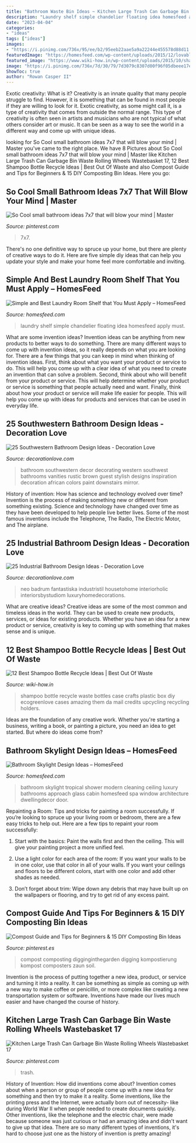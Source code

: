 ```yaml
---
title: "Bathroom Waste Bin Ideas ~ Kitchen Large Trash Can Garbage Bin Waste Rolling Wheels Wastebasket 17"
description: "Laundry shelf simple chandelier floating idea homesfeed apply must"
date: "2023-04-04"
categories:
- "ideas"
tags: ["ideas"]
images:
- "https://i.pinimg.com/736x/95/ee/b2/95eeb22aae5a9a22244e455578d88d11.jpg"
featuredImage: "https://homesfeed.com/wp-content/uploads/2015/12/lovable-small-laundry-room-design-with-floating-laundry-room-shelf-idea-and-chandelier-and-classic-flooring.jpg"
featured_image: "https://www.wiki-how.in/wp-content/uploads/2015/10/shampoo9.jpg"
image: "https://i.pinimg.com/736x/7d/30/79/7d3079c8307d00f96f05dbeee17e8932.jpg"
ShowToc: true
author: "Rowan Casper II"
---
```



Exotic creativity: What is it?
Creativity is an innate quality that many people struggle to find. However, it is something that can be found in most people if they are willing to look for it. Exotic creativity, as some might call it, is a type of creativity that comes from outside the normal range. This type of creativity is often seen in artists and musicians who are not typical of what others consider art or music. It can be seen as a way to see the world in a different way and come up with unique ideas.

	

		
looking for So Cool small bathroom ideas 7x7 that will blow your mind | Master you've came to the right place. We have 8 Pictures about So Cool small bathroom ideas 7x7 that will blow your mind | Master like Kitchen Large Trash Can Garbage Bin Waste Rolling Wheels Wastebasket 17, 12 Best Shampoo Bottle Recycle Ideas | Best Out Of Waste and also Compost Guide and Tips for Beginners &amp; 15 DIY Composting Bin Ideas. Here you go:
		
    
## So Cool Small Bathroom Ideas 7x7 That Will Blow Your Mind | Master

<img loading=lazy src="https://i.pinimg.com/736x/95/ee/b2/95eeb22aae5a9a22244e455578d88d11.jpg" onerror="this.onerror=null;this.src='https://tse3.mm.bing.net/th?id=OIP.CR4yLsmhc9K15C5W10GfjAHaLH&amp;pid=15.1';" alt="So Cool small bathroom ideas 7x7 that will blow your mind | Master">

_Source: pinterest.com_

>7x7. 

	

There's no one definitive way to spruce up your home, but there are plenty of creative ways to do it. Here are five simple diy ideas that can help you update your style and make your home feel more comfortable and inviting.

    
## Simple And Best Laundry Room Shelf That You Must Apply – HomesFeed

<img loading=lazy src="https://homesfeed.com/wp-content/uploads/2015/12/lovable-small-laundry-room-design-with-floating-laundry-room-shelf-idea-and-chandelier-and-classic-flooring.jpg" onerror="this.onerror=null;this.src='https://tse4.mm.bing.net/th?id=OIP.O-YZCWuOMQiD58cC7wYPvQHaLG&amp;pid=15.1';" alt="Simple and Best Laundry Room Shelf that You Must Apply – HomesFeed">

_Source: homesfeed.com_

>laundry shelf simple chandelier floating idea homesfeed apply must. 

	

What are some invention ideas?
Invention ideas can be anything from new products to better ways to do something. There are many different ways to come up with invention ideas, so it really depends on what you are looking for. There are a few things that you can keep in mind when thinking of invention ideas. 
First, think about what you want your product or service to do. This will help you come up with a clear idea of what you need to create an invention that can solve a problem. Second, think about who will benefit from your product or service. This will help determine whether your product or service is something that people actually need and want. Finally, think about how your product or service will make life easier for people. This will help you come up with ideas for products and services that can be used in everyday life.

    
## 25 Southwestern Bathroom Design Ideas - Decoration Love

<img loading=lazy src="http://www.decorationlove.com/wp-content/uploads/2016/03/Southwestern-Bathroom-Decorating-Ideas.jpg" onerror="this.onerror=null;this.src='https://tse3.mm.bing.net/th?id=OIP.RuQ_NXFfsMNzTT_kKWIkgAHaKY&amp;pid=15.1';" alt="25 Southwestern Bathroom Design Ideas - Decoration Love">

_Source: decorationlove.com_

>bathroom southwestern decor decorating western southwest bathrooms vanities rustic brown guest stylish designs inspiration decoration african colors paint downstairs mirror. 

	

History of invention: How has science and technology evolved over time?
Invention is the process of making something new or different from something existing. Science and technology have changed over time as they have been developed to help people live better lives. Some of the most famous inventions include the Telephone, The Radio, The Electric Motor, and The airplane.

    
## 25 Industrial Bathroom Design Ideas - Decoration Love

<img loading=lazy src="https://www.decorationlove.com/wp-content/uploads/2016/03/Amazing-Industrial-Bathroom-Design-2016.jpg" onerror="this.onerror=null;this.src='https://tse4.mm.bing.net/th?id=OIP.OAZAEmbOf7jw-5NsAt84swHaLH&amp;pid=15.1';" alt="25 Industrial Bathroom Design Ideas - Decoration Love">

_Source: decorationlove.com_

>neo badrum fantastiska industristil housetohome interiorholic interiorsbystudiom luxuryhomedecorations. 

	

What are creative ideas?
Creative ideas are some of the most common and timeless ideas in the world. They can be used to create new products, services, or ideas for existing products. Whether you have an idea for a new product or service, creativity is key to coming up with something that makes sense and is unique.

    
## 12 Best Shampoo Bottle Recycle Ideas | Best Out Of Waste

<img loading=lazy src="https://www.wiki-how.in/wp-content/uploads/2015/10/shampoo9.jpg" onerror="this.onerror=null;this.src='https://tse2.mm.bing.net/th?id=OIP.lEaPH_iJ7oQx-mXM3HNHsAHaE-&amp;pid=15.1';" alt="12 Best Shampoo Bottle Recycle Ideas | Best Out Of Waste">

_Source: wiki-how.in_

>shampoo bottle recycle waste bottles case crafts plastic box diy ecogreenlove cases amazing them da mail credits upcycling recycling holders. 

	

Ideas are the foundation of any creative work. Whether you're starting a business, writing a book, or painting a picture, you need an idea to get started. But where do ideas come from?

    
## Bathroom Skylight Design Ideas – HomesFeed

<img loading=lazy src="https://homesfeed.com/wp-content/uploads/2015/10/Glass-Shower-Cabin-Door-With-White-Wall-Painted-And-Skylight-Ceiling.jpg" onerror="this.onerror=null;this.src='https://tse3.mm.bing.net/th?id=OIP.JwN4RDUE5IdjT0Hr4MfAvAHaLE&amp;pid=15.1';" alt="Bathroom Skylight Design Ideas – HomesFeed">

_Source: homesfeed.com_

>bathroom skylight tropical shower modern cleaning ceiling luxury bathrooms approach glass cabin homesfeed spa window architecture dwellingdecor door. 

	

Repainting a Room: Tips and tricks for painting a room successfully.
If you’re looking to spruce up your living room or bedroom, there are a few easy tricks to help out. Here are a few tips to repaint your room successfully:
1) Start with the basics: Paint the walls first and then the ceiling. This will give your painting project a more unified feel.

2) Use a light color for each area of the room: If you want your walls to be in one color, use that color in all of your walls. If you want your ceilings and floors to be different colors, start with one color and add other shades as needed.

3) Don’t forget about trim: Wipe down any debris that may have built up on the wallpapers or flooring, and try to get rid of any excess paint.

    
## Compost Guide And Tips For Beginners &amp; 15 DIY Composting Bin Ideas

<img loading=lazy src="https://i.pinimg.com/736x/7d/30/79/7d3079c8307d00f96f05dbeee17e8932.jpg" onerror="this.onerror=null;this.src='https://tse2.mm.bing.net/th?id=OIP.R8-YVTtvjRMaj0QvJEMFcAHaN8&amp;pid=15.1';" alt="Compost Guide and Tips for Beginners &amp; 15 DIY Composting Bin Ideas">

_Source: pinterest.es_

>compost composting digginginthegarden digging kompostierung kompost composters zaun soil. 

	

Invention is the process of putting together a new idea, product, or service and turning it into a reality. It can be something as simple as coming up with a new way to make coffee or penicillin, or more complex like creating a new transportation system or software. Inventions have made our lives much easier and have changed the course of history.

    
## Kitchen Large Trash Can Garbage Bin Waste Rolling Wheels Wastebasket 17

<img loading=lazy src="https://i.pinimg.com/736x/4e/e9/ed/4ee9ed439bd41a160486c63ab5dddb84--garbage-storage-trash-bins.jpg" onerror="this.onerror=null;this.src='https://tse4.mm.bing.net/th?id=OIP.wqhxaz_NQ3yIJaSMqaIPdAHaLC&amp;pid=15.1';" alt="Kitchen Large Trash Can Garbage Bin Waste Rolling Wheels Wastebasket 17">

_Source: pinterest.com_

>trash. 

	

History of Invention: How did inventions come about?
Invention comes about when a person or group of people come up with a new idea for something and then try to make it a reality. Some inventions, like the printing press and the Internet, were actually born out of necessity- like during World War II when people needed to create documents quickly. Other inventions, like the telephone and the electric chair, were made because someone was just curious or had an amazing idea and didn't want to give up that idea. There are so many different types of inventions, it's hard to choose just one as the history of invention is pretty amazing!

